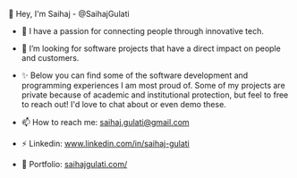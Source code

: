 👋 Hey, I'm Saihaj - @SaihajGulati

  - 🌱 I have a passion for connecting people through innovative tech.
  - 👀 I’m looking for software projects that have a direct impact on people and customers.
  - ✨ Below you can find some of the software development and programming experiences I am most proud of. Some of my projects are private because of academic and institutional protection, but feel to free to reach out! I'd love to chat about or even demo these.

  
- 📫 How to reach me: saihaj.gulati@gmail.com
- ⚡  Linkedin: www.linkedin.com/in/saihaj-gulati
- 💼 Portfolio: [saihajgulati.com/](https://www.saihajgulati.com/)

<!---
- 🤔 I’m looking for help with ...
- 💬 Ask me about ...
- 😄 Pronouns: ...
- ⚡ Fun fact: ...
-->
